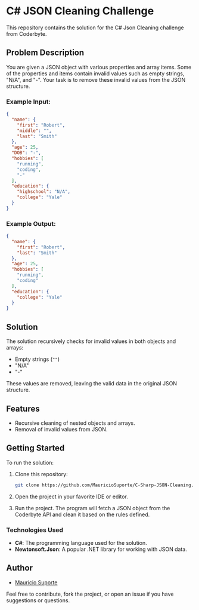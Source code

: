 # C# JSON Cleaning Challenge

This repository contains the solution for the C# Json Cleaning challenge from Coderbyte.

## Problem Description
You are given a JSON object with various properties and array items. Some of the properties and items contain invalid values such as empty strings, "N/A", and "-". Your task is to remove these invalid values from the JSON structure.

### Example Input:
```json
{
  "name": {
    "first": "Robert",
    "middle": "",
    "last": "Smith"
  },
  "age": 25,
  "DOB": "-",
  "hobbies": [
    "running",
    "coding",
    "-"
  ],
  "education": {
    "highschool": "N/A",
    "college": "Yale"
  }
}
```

### Example Output:
```json
{
  "name": {
    "first": "Robert",
    "last": "Smith"
  },
  "age": 25,
  "hobbies": [
    "running",
    "coding"
  ],
  "education": {
    "college": "Yale"
  }
}
```

## Solution

The solution recursively checks for invalid values in both objects and arrays:

- Empty strings (`""`)
- "N/A"
- "-"

These values are removed, leaving the valid data in the original JSON structure.

## Features

- Recursive cleaning of nested objects and arrays.
- Removal of invalid values from JSON.

## Getting Started

To run the solution:

1. Clone this repository:
   
   ```bash
   git clone https://github.com/MauricioSuporte/C-Sharp-JSON-Cleaning.git

1. Open the project in your favorite IDE or editor.

1. Run the project. The program will fetch a JSON object from the Coderbyte API and clean it based on the rules defined.

### Technologies Used

* **C#**: The programming language used for the solution.
* **Newtonsoft.Json**: A popular .NET library for working with JSON data.

## Author

* [Maurício Suporte]([https://github.com/yourusername](https://github.com/MauricioSuporte))

Feel free to contribute, fork the project, or open an issue if you have suggestions or questions.

